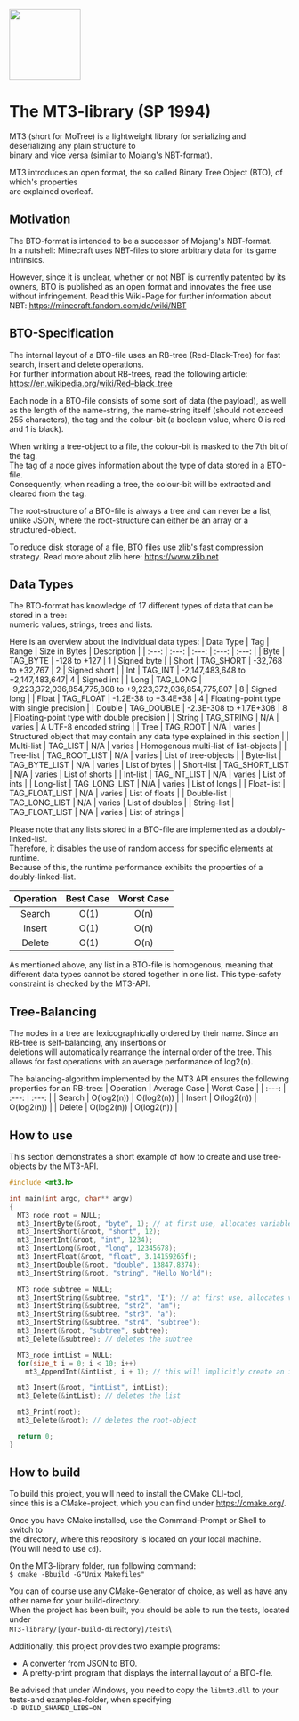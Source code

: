 <p align="left">
  <img src="assets/mt3.png" width="128" height="128">
</p>

# The MT3-library (SP 1994)
MT3 (short for MoTree) is a lightweight library for serializing and deserializing any plain structure to\
binary and vice versa (similar to Mojang's NBT-format).

MT3 introduces an open format, the so called Binary Tree Object (BTO), of which's properties\
are explained overleaf.

## Motivation
The BTO-format is intended to be a successor of Mojang's NBT-format.\
In a nutshell: Minecraft uses NBT-files to store arbitrary data for its game intrinsics.

However, since it is unclear, whether or not NBT is currently patented by its owners, BTO is 
published as an open format and innovates the free use without infringement.
Read this Wiki-Page for further information about NBT: https://minecraft.fandom.com/de/wiki/NBT

## BTO-Specification
The internal layout of a BTO-file uses an RB-tree (Red-Black-Tree) for fast search, insert and delete operations.\
For further information about RB-trees, read the following article: https://en.wikipedia.org/wiki/Red–black_tree

Each node in a BTO-file consists of some sort of data (the payload), as well as
the length of the name-string, the name-string itself (should not exceed 255 characters), 
the tag and the colour-bit (a boolean value, where 0 is red and 1 is black).

When writing a tree-object to a file, the colour-bit is masked to the 7th bit of the tag.\
The tag of a node gives information about the type of data stored in a BTO-file.\
Consequently, when reading a tree, the colour-bit will be extracted and cleared from the tag.

The root-structure of a BTO-file is always a tree and can never be a list,\
unlike JSON, where the root-structure can either be an array or a structured-object.

To reduce disk storage of a file, BTO files use zlib's fast compression strategy.
Read more about zlib here: https://www.zlib.net

## Data Types
The BTO-format has knowledge of 17 different types of data that can be stored in a tree:\
numeric values, strings, trees and lists.

Here is an overview about the individual data types:
| Data Type | Tag | Range | Size in Bytes | Description |
| :---: | :---: | :---: | :---: | :---: |
| Byte | TAG_BYTE | -128 to +127 | 1 | Signed byte |
| Short | TAG_SHORT | -32,768 to +32,767 | 2 | Signed short |
| Int | TAG_INT | -2,147,483,648 to +2,147,483,647| 4 | Signed int |
| Long | TAG_LONG | -9,223,372,036,854,775,808 to +9,223,372,036,854,775,807 | 8 | Signed long |
| Float | TAG_FLOAT | -1.2E-38 to +3.4E+38 | 4 | Floating-point type with single precision |
| Double | TAG_DOUBLE | -2.3E-308 to +1.7E+308 | 8 | Floating-point type with double precision |
| String | TAG_STRING | N/A | varies | A UTF-8 encoded string | 
| Tree | TAG_ROOT | N/A | varies | Structured object that may contain any data type explained in this section |
| Multi-list | TAG_LIST | N/A | varies | Homogenous multi-list of list-objects |
| Tree-list | TAG_ROOT_LIST | N/A | varies | List of tree-objects |
| Byte-list | TAG_BYTE_LIST | N/A | varies | List of bytes |
| Short-list | TAG_SHORT_LIST | N/A | varies | List of shorts |
| Int-list | TAG_INT_LIST | N/A | varies | List of ints |
| Long-list | TAG_LONG_LIST | N/A | varies | List of longs |
| Float-list | TAG_FLOAT_LIST | N/A | varies | List of floats |
| Double-list | TAG_LONG_LIST | N/A | varies | List of doubles |
| String-list | TAG_FLOAT_LIST | N/A | varies | List of strings |

Please note that any lists stored in a BTO-file are implemented as a doubly-linked-list.\
Therefore, it disables the use of random access for specific elements at runtime.\
Because of this, the runtime performance exhibits the properties of a doubly-linked-list.

| Operation | Best Case | Worst Case |
| :---: | :---: | :---: |
| Search | O(1) | O(n) |
| Insert | O(1) | O(n) |
| Delete | O(1) | O(n) |

As mentioned above, any list in a BTO-file is homogenous, meaning that different data types
cannot be stored together in one list. This type-safety constraint is checked by the MT3-API.

## Tree-Balancing
The nodes in a tree are lexicographically ordered by their name. Since an RB-tree is self-balancing, any insertions or\
deletions will automatically rearrange the internal order of the tree. This allows for fast operations with
an average performance of log2(n).

The balancing-algorithm implemented by the MT3 API ensures the following properties for an RB-tree:
| Operation | Average Case | Worst Case |
| :---: | :---: | :---: |
| Search | O(log2(n)) | O(log2(n)) |
| Insert | O(log2(n)) | O(log2(n)) |
| Delete | O(log2(n)) | O(log2(n)) |

## How to use
This section demonstrates a short example of how to create and use tree-objects by the MT3-API.
```C
#include <mt3.h>

int main(int argc, char** argv)
{
  MT3_node root = NULL;
  mt3_InsertByte(&root, "byte", 1); // at first use, allocates variable "root"
  mt3_InsertShort(&root, "short", 12);
  mt3_InsertInt(&root, "int", 1234);
  mt3_InsertLong(&root, "long", 12345678);
  mt3_InsertFloat(&root, "float", 3.14159265f);
  mt3_InsertDouble(&root, "double", 13847.8374);
  mt3_InsertString(&root, "string", "Hello World");

  MT3_node subtree = NULL;
  mt3_InsertString(&subtree, "str1", "I"); // at first use, allocates variable "subtree"
  mt3_InsertString(&subtree, "str2", "am");
  mt3_InsertString(&subtree, "str3", "a");
  mt3_InsertString(&subtree, "str4", "subtree");
  mt3_Insert(&root, "subtree", subtree);
  mt3_Delete(&subtree); // deletes the subtree

  MT3_node intList = NULL;
  for(size_t i = 0; i < 10; i++)
    mt3_AppendInt(&intList, i + 1); // this will implicitly create an int-list

  mt3_Insert(&root, "intList", intList);
  mt3_Delete(&intList); // deletes the list

  mt3_Print(root);
  mt3_Delete(&root); // deletes the root-object

  return 0;
}
```

## How to build
To build this project, you will need to install the CMake CLI-tool,\
since this is a CMake-project, which you can find under https://cmake.org/.

Once you have CMake installed, use the Command-Prompt or Shell to switch to\
the directory, where this repository is located on your local machine.\
(You will need to use ```cd```).

On the MT3-library folder, run following command:\
```$ cmake -Bbuild -G"Unix Makefiles"```

You can of course use any CMake-Generator of choice, as well as have any other name for your build-directory.\
When the project has been built, you should be able to run the tests, located under\
```MT3-library/[your-build-directory]/tests```\

Additionally, this project provides two example programs: 
- A converter from JSON to BTO.
- A pretty-print program that displays the internal layout of a BTO-file.

Be advised that under Windows, you need to copy the ```libmt3.dll``` to your tests-and examples-folder, when specifying\
```-D BUILD_SHARED_LIBS=ON```

